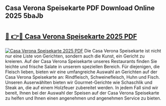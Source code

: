 ## Casa Verona Speisekarte PDF Download Online 2025 5baJb

# <h2><a href="http://gca16tr.nevu.top/?p=Casa+Verona+Speisekarte">🔗 👉🔴 Casa Verona Speisekarte 2025 PDF</a></h2>

[![Casa Verona Speisekarte 2025 PDF](https://i.imgur.com/dBaPXMq.png)](http://gca16tr.nevu.top/?p=Casa+Verona+Speisekarte)
Die Casa Verona Speisekarte ist nicht nur eine Liste von Gerichten, sondern auch die Kunst, ein Gericht zu kreieren. Auf der Casa Verona Speisekarte unseres Restaurants finden Sie leichte und frische Salate in unserem speziellen Bereich. Für diejenigen, die Fleisch lieben, bieten wir eine umfangreiche Auswahl an Gerichten auf der Casa Verona Speisekarte an: Rindfleisch, Schweinefleisch, Huhn und Fisch. Unseren Auserwählten bieten wir Gourmet-Gerichte wie Schaschlik und Steak an, die auf einem Holzfeuer zubereitet werden. In jedem Fall sind wir bereit, Ihnen bei der Auswahl der Speisen auf der Casa Verona Speisekarte zu helfen und Ihnen einen angenehmen und angenehmen Service zu bieten.
